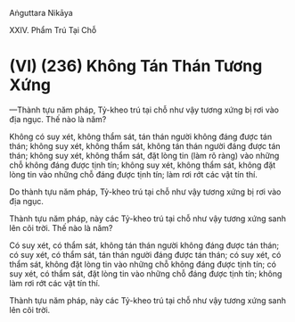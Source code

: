 Aṅguttara Nikāya

XXIV. Phẩm Trú Tại Chỗ

# (VI) (236) Không Tán Thán Tương Xứng

—Thành tựu năm pháp, Tỷ-kheo trú tại chỗ như vậy tương xứng bị rơi vào địa ngục. Thế nào là năm?

Không có suy xét, không thẩm sát, tán thán người không đáng được tán thán; không suy xét, không thẩm sát, không tán thán người đáng được tán thán; không suy xét, không thẩm sát, đặt lòng tin (làm rõ ràng) vào những chỗ không đáng được tịnh tín; không suy xét, không thẩm sát, không đặt lòng tin vào những chỗ đáng được tịnh tín; làm rơi rớt các vật tín thí.

Do thành tựu năm pháp, Tỷ-kheo trú tại chỗ như vậy tương xứng bị rơi vào địa ngục.

Thành tựu năm pháp, này các Tỷ-kheo trú tại chỗ như vậy tương xứng sanh lên cõi trời. Thế nào là năm?

Có suy xét, có thẩm sát, không tán thán người không đáng được tán thán; có suy xét, có thẩm sát, tán thán người đáng được tán thán; có suy xét, có thẩm sát, không đặt lòng tin vào những chỗ không đáng được tịnh tín; có suy xét, có thẩm sát, đặt lòng tin vào những chỗ đáng được tịnh tín; không làm rơi rớt các vật tín thí.

Thành tựu năm pháp, này các Tỷ-kheo trú tại chỗ như vậy tương xứng sanh lên cõi trời.


